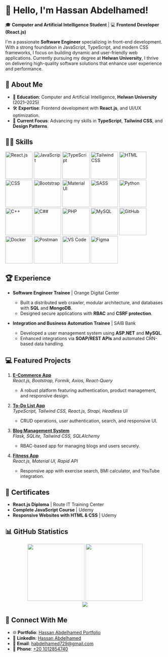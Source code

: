 # 👋 Hello, I'm Hassan Abdelhamed!  
🎓 **Computer and Artificial Intelligence Student** | 💻 **Frontend Developer (React.js)**  

I'm a passionate **Software Engineer** specializing in front-end development. With a strong foundation in JavaScript, TypeScript, and modern CSS frameworks, I focus on building dynamic and user-friendly web applications. Currently pursuing my degree at **Helwan University**, I thrive on delivering high-quality software solutions that enhance user experience and performance.


## 🌟 **About Me**
- 🏫 **Education**: Computer and Artificial Intelligence, **Helwan University** (2021–2025)  
- 🛠️ **Expertise**: Frontend development with **React.js**, and UI/UX optimization.  
- 🚀 **Current Focus**: Advancing my skills in **TypeScript**, **Tailwind CSS**, and **Design Patterns**.  


## 🤹‍♀️ **Skills**

<div class="flex gap-2">
  <!-- Frontend Skills -->
  <img src="https://techstack-generator.vercel.app/react-icon.svg" alt="React.js" width="86" height="86"/>
  <img src="https://techstack-generator.vercel.app/js-icon.svg" alt="JavaScript" width="86" height="86"/>
  <img src="https://techstack-generator.vercel.app/ts-icon.svg" alt="TypeScript" width="86" height="86"/>
  <img src="https://cdn.jsdelivr.net/gh/devicons/devicon@latest/icons/tailwindcss/tailwindcss-original.svg" alt="Tailwind CSS" width="86" height="86"/>
  <img src="https://cdn.jsdelivr.net/gh/devicons/devicon/icons/html5/html5-original.svg" alt="HTML" width="86" height="86"/>
  <img src="https://cdn.jsdelivr.net/gh/devicons/devicon/icons/css3/css3-original.svg" alt="CSS" width="86" height="86"/>
  <img src="https://cdn.jsdelivr.net/gh/devicons/devicon/icons/bootstrap/bootstrap-original.svg" alt="Bootstrap" width="86" height="86"/>
  <img src="https://cdn.jsdelivr.net/gh/devicons/devicon/icons/materialui/materialui-original.svg" alt="Material UI" width="86" height="86"/>
  <img src="https://techstack-generator.vercel.app/sass-icon.svg" alt="SASS" width="86" height="86"/>

  <!-- Programming Languages -->
  <img src="https://techstack-generator.vercel.app/python-icon.svg" alt="Python" width="86" height="86"/>
  <img src="https://techstack-generator.vercel.app/cpp-icon.svg" alt="C++" width="86" height="86"/>
  <img src="https://techstack-generator.vercel.app/csharp-icon.svg" alt="C##" width="86" height="86"/>
  <img src="https://cdn.jsdelivr.net/gh/devicons/devicon/icons/php/php-original.svg" alt="PHP" width="86" height="86"/>

  <!-- Tools -->
  <img src="https://techstack-generator.vercel.app/mysql-icon.svg" alt="MySQL" width="86" height="86"/>
  <img src="https://techstack-generator.vercel.app/github-icon.svg" alt="GitHub" width="86" height="86"/>
  <img src="https://techstack-generator.vercel.app/docker-icon.svg" alt="Docker" width="86" height="86"/>
  <img src="https://cdn.jsdelivr.net/gh/devicons/devicon/icons/postman/postman-original.svg" alt="Postman" width="86" height="86"/>
  <img src="https://cdn.jsdelivr.net/gh/devicons/devicon/icons/vscode/vscode-original.svg" alt="VS Code" width="86" height="86"/>
  <img src="https://cdn.jsdelivr.net/gh/devicons/devicon/icons/figma/figma-original.svg" alt="Figma" width="86" height="86"/>
</div>


## 🏆 **Experience**
- **Software Engineer Trainee** | Orange Digital Center  
  - Built a distributed web crawler, modular architecture, and databases with **SQL** and **MongoDB**.  
  - Designed secure applications with **RBAC** and **CSRF protection**.  

- **Integration and Business Automation Trainee** | SAIB Bank  
  - Developed a user management system using **ASP.NET** and **MySQL**.  
  - Enhanced integrations via **SOAP/REST APIs** and automated CRN-based data handling.


## 💻 **Featured Projects**
1. **[E-Commerce App](https://hassanabdelhamed22.github.io/E-Commerce/)**  
   *React.js, Bootstrap, Formik, Axios, React-Query*  
   - A robust platform featuring authentication, product management, and responsive design.  

2. **[To-Do List App](https://github.com/HassanAbdelhamed22/fullstack-todo-app)**  
   *TypeScript, Tailwind CSS, React.js, Strapi, Headless UI*  
   - CRUD operations, user authentication, search, and responsive UI.

3. **[Blog Management System](https://github.com/HassanAbdelhamed22/blog-management-system)**  
   *Flask, SQLite, Tailwind CSS, SQLAlchemy*  
   - RBAC-based app for managing blogs and users securely.  

4. **[Fitness App](https://fitness-app-hassan-abdelhameds-projects.vercel.app/)**  
   *React.js, Material UI, Rapid API*  
   - Responsive app with exercise search, BMI calculator, and YouTube integration.


## 📜 **Certificates**
- **React.js Diploma** | Route IT Training Center  
- **Complete JavaScript Course** | Udemy  
- **Responsive Websites with HTML & CSS** | Udemy

## 📊 GitHub Statistics

<div align="center">
  <img height="180em" src="https://github-readme-stats.vercel.app/api?username=HassanAbdelhamed22show_icons=true&theme=tokyonight&include_all_commits=true&count_private=true"/>
  <img height="180em" src="https://github-readme-stats.vercel.app/api/top-langs/?username=HassanAbdelhamed22&layout=compact&langs_count=10&theme=tokyonight"/>
</div>

<div align="center">
  <img src="https://github-readme-streak-stats.herokuapp.com/?user=HassanAbdelhamed22&theme=tokyonight" />
</div>


## 🤝 **Connect With Me**
- 🌐 **Portfolio**: [Hassan Abdelhamed Portfolio](https://hassan-abdelhamed-portfolio.vercel.app/)  
- 💼 **LinkedIn**: [Hassan Abdelhamed](https://www.linkedin.com/in/hassanabdelhamedh22)  
- 📧 **Email**: [habdelhamed729@gmail.com](mailto:habdelhamed729@gmail.com)  
- 📱 **Phone**: [+20 1012854740](tel:+201012854740)

